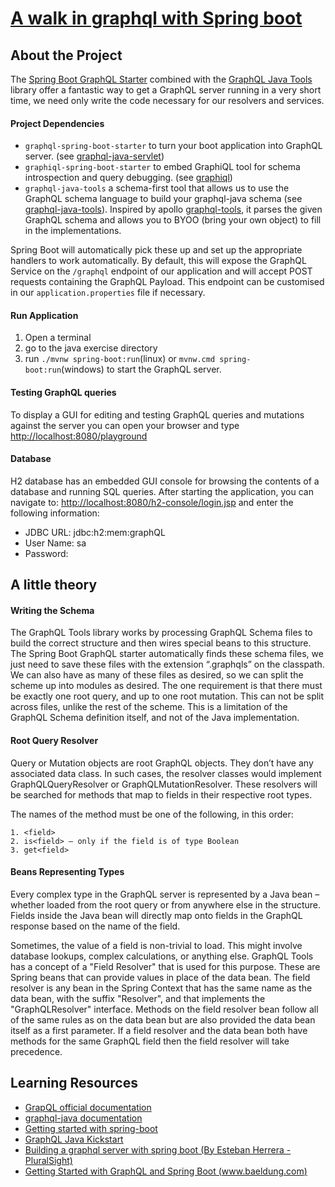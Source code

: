 # [A walk in graphql with Spring boot]((/setup-java.md))

## About the Project
The [Spring Boot GraphQL Starter](https://github.com/graphql-java-kickstart/graphql-spring-boot) combined with the [GraphQL Java Tools](https://github.com/graphql-java-kickstart/graphql-java-tools) library offer a fantastic way to get a GraphQL server running in a very short time, we need only write the code necessary for our resolvers and services.

#### Project Dependencies
* `graphql-spring-boot-starter` to turn your boot application into GraphQL server. (see [graphql-java-servlet](https://github.com/graphql-java-kickstart/graphql-java-servlet))
* `graphiql-spring-boot-starter` to embed GraphiQL tool for schema introspection and query debugging. (see [graphiql](https://github.com/graphql/graphiql))
* `graphql-java-tools` a schema-first tool that allows us to use the GraphQL schema language to build your graphql-java schema (see [graphql-java-tools](https://github.com/graphql-java-kickstart/graphql-java-tools)). Inspired by apollo [graphql-tools](https://github.com/apollographql/graphql-tools), it parses the given GraphQL schema and allows you to BYOO (bring your own object) to fill in the implementations.

Spring Boot will automatically pick these up and set up the appropriate handlers to work automatically. By default, this will expose the GraphQL Service on the `/graphql` endpoint of our application and will accept POST requests containing the GraphQL Payload. This endpoint can be customised in our `application.properties` file if necessary.

#### Run Application
1. Open a terminal
2. go to the java exercise directory
3. run `./mvnw spring-boot:run`(linux) or `mvnw.cmd spring-boot:run`(windows) to start the GraphQL server.

#### Testing GraphQL queries
To display a GUI for editing and testing GraphQL queries and mutations against the server you can open your browser and type [http://localhost:8080/playground](http://localhost:8080/playground)

#### Database
H2 database has an embedded GUI console for browsing the contents of a database and running SQL queries.
After starting the application, you can navigate to:
[http://localhost:8080/h2-console/login.jsp](http://localhost:8080/h2-console/login.jsp) and enter the following information:
- JDBC URL: jdbc:h2:mem:graphQL
- User Name: sa
- Password: <blank>



## A little theory
#### Writing the Schema
The GraphQL Tools library works by processing GraphQL Schema files to build the correct structure and then wires special beans to this structure. The Spring Boot GraphQL starter automatically finds these schema files, we just need to save these files with the extension “.graphqls” on the classpath.
We can also have as many of these files as desired, so we can split the scheme up into modules as desired. The one requirement is that there must be exactly one root query, and up to one root mutation. This can not be split across files, unlike the rest of the scheme. This is a limitation of the GraphQL Schema definition itself, and not of the Java implementation.

#### Root Query Resolver
Query or Mutation objects are root GraphQL objects. They don’t have any associated data class. In such cases, the resolver classes would implement GraphQLQueryResolver or GraphQLMutationResolver. These resolvers will be searched for methods that map to fields in their respective root types.

The names of the method must be one of the following, in this order:

    1. <field>
    2. is<field> – only if the field is of type Boolean
    3. get<field>

#### Beans Representing Types
Every complex type in the GraphQL server is represented by a Java bean – whether loaded from the root query or from anywhere else in the structure. Fields inside the Java bean will directly map onto fields in the GraphQL response based on the name of the field.

Sometimes, the value of a field is non-trivial to load. This might involve database lookups, complex calculations, or anything else. GraphQL Tools has a concept of a "Field Resolver" that is used for this purpose. These are Spring beans that can provide values in place of the data bean.
The field resolver is any bean in the Spring Context that has the same name as the data bean, with the suffix "Resolver", and that implements the "GraphQLResolver" interface. Methods on the field resolver bean follow all of the same rules as on the data bean but are also provided the data bean itself as a first parameter.
If a field resolver and the data bean both have methods for the same GraphQL field then the field resolver will take precedence.


## Learning Resources
- [GrapQL official documentation](https://graphql.org/learn/)
- [graphql-java documentation](https://www.graphql-java.com/documentation/)
- [Getting started with spring-boot](https://www.graphql-java.com/tutorials/getting-started-with-spring-boot/)
- [GraphQL Java Kickstart](https://www.graphql-java-kickstart.com/spring-boot/)
- [Building a graphql server with spring boot (By Esteban Herrera - PluralSight)](https://www.pluralsight.com/guides/building-a-graphql-server-with-spring-boot)
- [Getting Started with GraphQL and Spring Boot (www.baeldung.com)](https://www.baeldung.com/spring-graphql)
